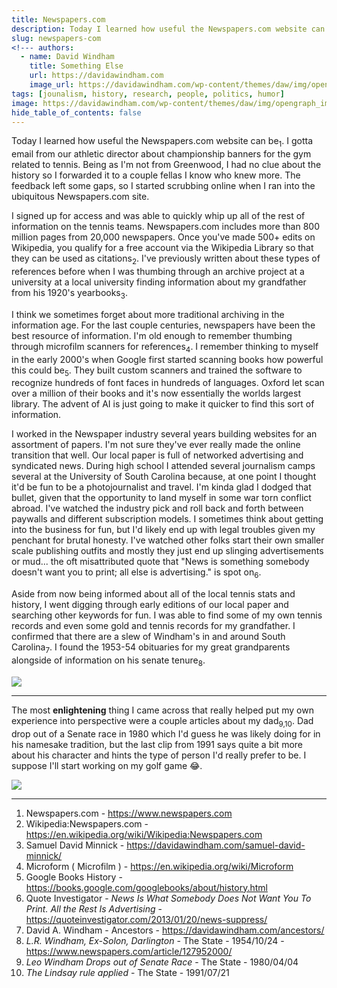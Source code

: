 ```yaml
---
title: Newspapers.com
description: Today I learned how useful the Newspapers.com website can be.
slug: newspapers-com
<!--- authors:
  - name: David Windham
    title: Something Else
    url: https://davidawindham.com
    image_url: https://davidawindham.com/wp-content/themes/daw/img/opengraph_image.jpg -->
tags: [jounalism, history, research, people, politics, humor]
image: https://davidawindham.com/wp-content/themes/daw/img/opengraph_image.jpg
hide_table_of_contents: false
---
```


Today I learned how useful the Newspapers.com website can be<sub>1</sub>. I gotta email from our athletic director about championship banners for the gym related to tennis. Being as I'm not from Greenwood, I had no clue about the history so I forwarded it to a couple fellas I know who knew more. The feedback left some gaps, so I started scrubbing online when I ran into the ubiquitous Newspapers.com site.

<!--truncate-->

I signed up for access and was able to quickly whip up all of the rest of information on the tennis teams. Newspapers.com includes more than 800 million pages from 20,000 newspapers. Once you've made 500+ edits on Wikipedia, you qualify for a free account via the Wikipedia Library so that they can be used as citations<sub>2</sub>. I've previously written about these types of references before when I was thumbing through an archive project at a university at a local university finding information about my grandfather from his 1920's yearbooks<sub>3</sub>. 

I think we sometimes forget about more traditional archiving in the information age. For the last couple centuries, newspapers have been the best resource of information. I'm old enough to remember thumbing through microfilm scanners for references<sub>4</sub>. I remember thinking to myself in the early 2000's when Google first started scanning books how powerful this could be<sub>5</sub>. They built custom scanners and trained the software to recognize hundreds of font faces in hundreds of languages. Oxford let scan over a million of their books and it's now essentially the worlds largest library. The advent of AI is just going to make it quicker to find this sort of information.

I worked in the Newspaper industry several years building websites for an assortment of papers. I'm not sure they've ever really made the online transition that well. Our local paper is full of networked advertising and syndicated news. During high school I attended several journalism camps several at the University of South Carolina because, at one point I thought it'd be fun to be a photojournalist and travel. I'm kinda glad I dodged that bullet, given that the opportunity to land myself in some war torn conflict abroad. I've watched the industry pick and roll back and forth between paywalls and different subscription models. I sometimes think about getting into the business for fun, but I'd likely end up with legal troubles given my penchant for brutal honesty. I've watched other folks start their own smaller scale publishing outfits and mostly they just end up slinging advertisements or mud... the oft misattributed quote that "News is something somebody doesn't want you to print; all else is advertising." is spot on<sub>6</sub>. 

Aside from now being informed about all of the local tennis stats and history, I went digging through early editions of our local paper and searching other keywords for fun. I was able to find some of my own tennis records and even some gold and tennis records for my grandfather. I confirmed that there are a slew of Windham's in and around South Carolina<sub>7</sub>. I found the 1953-54 obituaries for my great grandparents alongside of information on his senate tenure<sub>8</sub>. 

![](/img/1954_leon_roland_windham.jpg)

---

The most **enlightening** thing I came across that really helped put my own experience into perspective were a couple articles about my dad<sub>9,10</sub>. Dad drop out of a Senate race in 1980 which I'd guess he was likely doing for in his namesake tradition, but the last clip from 1991 says quite a bit more about his character and hints the type of person I'd really prefer to be. I suppose I'll start working on my golf game 😂.

![](/img/1980_leo_windham.jpg)

---

1. Newspapers.com - <https://www.newspapers.com>
2. Wikipedia:Newspapers.com - <https://en.wikipedia.org/wiki/Wikipedia:Newspapers.com>
4. Samuel David Minnick - <https://davidawindham.com/samuel-david-minnick/> 
5. Microform ( Microfilm ) - <https://en.wikipedia.org/wiki/Microform>
5. Google Books History - <https://books.google.com/googlebooks/about/history.html>
6. Quote Investigator - _News Is What Somebody Does Not Want You To Print. All the Rest Is Advertising_ - <https://quoteinvestigator.com/2013/01/20/news-suppress/>
7. David A. Windham - Ancestors - <https://davidawindham.com/ancestors/>
8. _L.R. Windham, Ex-Solon, Darlington_ - The State - 1954/10/24 - <https://www.newspapers.com/article/127952000/>
9. _Leo Windham Drops out of Senate Race_ - The State - 1980/04/04
10. _The Lindsay rule applied_ - The State - 1991/07/21
